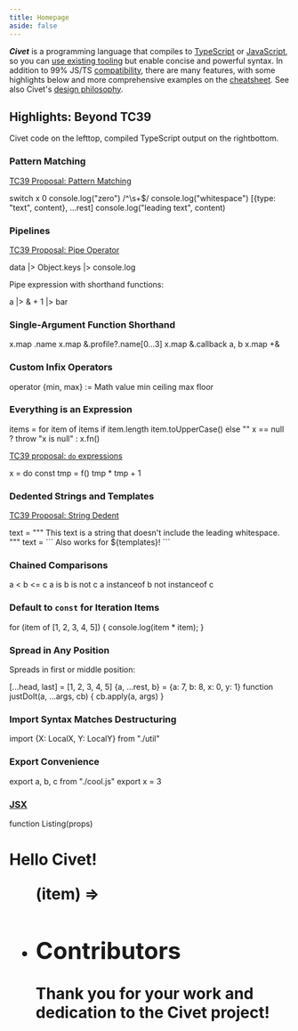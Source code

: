 ```yaml
---
title: Homepage
aside: false
---
```


<script setup>
  import Hero from './.vitepress/components/Hero.vue'
  import Contributors from './.vitepress/components/Contributors.vue'
  import Sponsors from './.vitepress/components/Sponsors.vue'
</script>

<Hero />

***Civet*** is a programming language that compiles to
[TypeScript](https://www.typescriptlang.org/) or
[JavaScript](https://developer.mozilla.org/en-US/docs/Web/JavaScript),
so you can [use existing tooling](/integrations)
but enable concise and powerful syntax.
In addition to 99% JS/TS [compatibility](/comparison), there are many
features, with some highlights below and more comprehensive examples
on the [cheatsheet](/cheatsheet).
See also Civet's
[design philosophy](https://github.com/DanielXMoore/Civet#philosophy).

## Highlights: Beyond TC39

Civet code on <span class="wide">the left</span><span class="narrow">top</span>,
compiled TypeScript output on
<span class="wide">the right</span><span class="narrow">bottom</span>.

### Pattern Matching

[TC39 Proposal: Pattern Matching](https://github.com/tc39/proposal-pattern-matching)

<Playground>
switch x
  0
    console.log("zero")
  /^\s+$/
    console.log("whitespace")
  [{type: "text", content}, ...rest]
    console.log("leading text", content)
</Playground>

### Pipelines

[TC39 Proposal: Pipe Operator](https://github.com/tc39/proposal-pipeline-operator)

<Playground>
data
  |> Object.keys
  |> console.log
</Playground>

Pipe expression with shorthand functions:

<Playground>
a |> & + 1 |> bar
</Playground>

### Single-Argument Function Shorthand

<Playground>
x.map .name
x.map &.profile?.name[0...3]
x.map &.callback a, b
x.map +&
</Playground>

### Custom Infix Operators

<Playground>
operator {min, max} := Math
value min ceiling max floor
</Playground>

### Everything is an Expression

<Playground>
items = for item of items
  if item.length
    item.toUpperCase()
  else
    "<empty>"
</Playground>

<Playground>
x == null ? throw "x is null" : x.fn()
</Playground>

[TC39 proposal: `do` expressions](https://github.com/tc39/proposal-do-expressions)

<Playground>
x = do
  const tmp = f()
  tmp * tmp + 1
</Playground>


### Dedented Strings and Templates

[TC39 Proposal: String Dedent](https://github.com/tc39/proposal-string-dedent)

<Playground>
text = """
  This text is a string that doesn't include
  the leading whitespace.
"""
</Playground>

<Playground>
text = ```
  Also works for
  ${templates}!
```
</Playground>

### Chained Comparisons

<Playground>
a < b <= c
a is b is not c
a instanceof b not instanceof c
</Playground>

### Default to `const` for Iteration Items

<Playground>
for (item of [1, 2, 3, 4, 5]) {
  console.log(item * item);
}
</Playground>

### Spread in Any Position

Spreads in first or middle position:

<Playground>
[...head, last] = [1, 2, 3, 4, 5]
</Playground>

<Playground>
{a, ...rest, b} = {a: 7, b: 8, x: 0, y: 1}
</Playground>

<Playground>
function justDoIt(a, ...args, cb) {
  cb.apply(a, args)
}
</Playground>

### Import Syntax Matches Destructuring

<Playground>
import {X: LocalX, Y: LocalY} from "./util"
</Playground>

### Export Convenience

<Playground>
export a, b, c from "./cool.js"
export x = 3
</Playground>

### [JSX](/cheatsheet#jsx)

<Playground>
function Listing(props)
  <h1 #heading>Hello Civet!
  <ul .items>
    <For each=props.items>
      (item) =>
        <li .item {props.style}><Item {item}>
</Playground>

<Sponsors />

## Contributors

Thank you for your work and dedication to the Civet project!

<Contributors />
